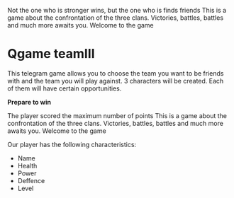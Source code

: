 Not the one who is stronger wins, but the one who is finds friends
This is a game about the confrontation of the three clans. Victories, battles, battles and much more awaits you. Welcome to the game

# Qgame teamIII

 This telegram game allows you to choose the team you want to be friends with and the team you will play against. 3 characters will be created. Each of them will have certain opportunities.

**Prepare to win**

The player scored the maximum number of points
This is a game about the confrontation of the three clans. Victories, battles, battles and much more awaits you. Welcome to the game

Our player has the following characteristics:
- Name
- Health
- Power
- Deffence
- Level